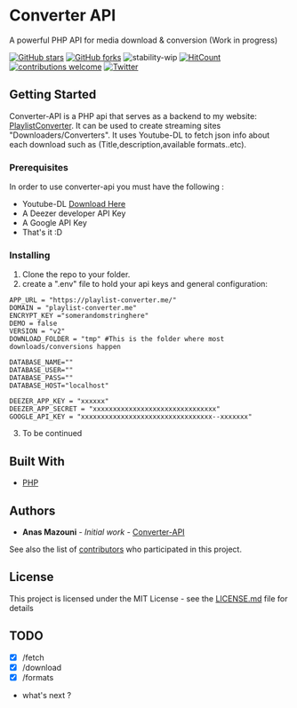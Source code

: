 # Converter API
A powerful PHP API for media download & conversion (Work in progress)

[![GitHub stars](https://img.shields.io/github/stars/Stormiix/converter-api.svg)](https://github.com/Stormiix/converter-api/stargazers)
[![GitHub forks](https://img.shields.io/github/forks/Stormiix/converter-api.svg?style=flat)](https://github.com/Stormiix/converter-api/network)
![stability-wip](https://img.shields.io/badge/stability-work_in_progress-lightgrey.svg)
[![HitCount](http://hits.dwyl.com/stormiix/converter-api.svg)](http://hits.dwyl.com/stormiix/converter-api)
[![contributions welcome](https://img.shields.io/badge/contributions-welcome-brightgreen.svg?style=flat)](https://github.com/stormiix/converter-api/issues)
[![Twitter](https://img.shields.io/twitter/url/https/github.com/Stormiix/converter-api.svg?style=flat)](https://twitter.com/intent/tweet?text=Check%20this%20out%20%40Stormix4:&url=https%3A%2F%2Fgithub.com%2FStormiix%2Fconverter-api)

## Getting Started

Converter-API is a PHP api that serves as a backend to my website: [PlaylistConverter](https://playlist-converter.me/?github).
It can be used to create streaming sites "Downloaders/Converters". It uses Youtube-DL to fetch json info about each download such as (Title,description,available formats..etc).

### Prerequisites

In order to use converter-api you must have the following :

- Youtube-DL [Download Here](https://github.com/rg3/youtube-dl/)
- A Deezer developer API Key
- A Google API Key
- That's it :D

### Installing

1. Clone the repo to your folder.
2. create a ".env" file to hold your api keys and general configuration:

``` .env
APP_URL = "https://playlist-converter.me/"
DOMAIN = "playlist-converter.me"
ENCRYPT_KEY ="somerandomstringhere"
DEMO = false
VERSION = "v2"
DOWNLOAD_FOLDER = "tmp" #This is the folder where most downloads/conversions happen

DATABASE_NAME=""
DATABASE_USER=""
DATABASE_PASS=""
DATABASE_HOST="localhost"

DEEZER_APP_KEY = "xxxxxx"
DEEZER_APP_SECRET = "xxxxxxxxxxxxxxxxxxxxxxxxxxxxxxx"
GOOGLE_API_KEY = "xxxxxxxxxxxxxxxxxxxxxxxxxxxxxxxxx--xxxxxxx"
```
3. To be continued


## Built With

* [PHP](http://php.net/)

## Authors

* **Anas Mazouni** - *Initial work* - [Converter-API](https://github.com/stormiix)

See also the list of [contributors](https://github.com/stormiix/converter-api/contributors) who participated in this project.

## License

This project is licensed under the MIT License - see the [LICENSE.md](LICENSE.md) file for details

## TODO

- [x] /fetch
- [x] /download
- [x] /formats
- what's next ?
